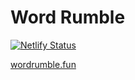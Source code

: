# Word Rumble

[![Netlify Status](https://api.netlify.com/api/v1/badges/4a071f4e-ec00-4cda-a78a-239bb145a27d/deploy-status)](https://app.netlify.com/sites/word-rumble/deploys)

[wordrumble.fun](https://wordrumble.fun)
